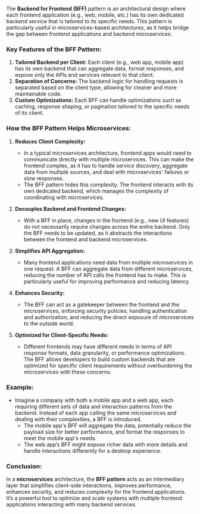 The **Backend for Frontend (BFF)** pattern is an architectural design where each frontend application (e.g., web, mobile, etc.) has its own dedicated backend service that is tailored to its specific needs. This pattern is particularly useful in microservices-based architectures, as it helps bridge the gap between frontend applications and backend microservices.

### Key Features of the BFF Pattern:
1. **Tailored Backend per Client:** Each client (e.g., web app, mobile app) has its own backend that can aggregate data, format responses, and expose only the APIs and services relevant to that client.
2. **Separation of Concerns:** The backend logic for handling requests is separated based on the client type, allowing for cleaner and more maintainable code.
3. **Custom Optimizations:** Each BFF can handle optimizations such as caching, response shaping, or pagination tailored to the specific needs of its client.

### How the BFF Pattern Helps Microservices:
1. **Reduces Client Complexity:**
   - In a typical microservices architecture, frontend apps would need to communicate directly with multiple microservices. This can make the frontend complex, as it has to handle service discovery, aggregate data from multiple sources, and deal with microservices' failures or slow responses.
   - The BFF pattern hides this complexity. The frontend interacts with its own dedicated backend, which manages the complexity of coordinating with microservices.

2. **Decouples Backend and Frontend Changes:**
   - With a BFF in place, changes in the frontend (e.g., new UI features) do not necessarily require changes across the entire backend. Only the BFF needs to be updated, as it abstracts the interactions between the frontend and backend microservices.

3. **Simplifies API Aggregation:**
   - Many frontend applications need data from multiple microservices in one request. A BFF can aggregate data from different microservices, reducing the number of API calls the frontend has to make. This is particularly useful for improving performance and reducing latency.

4. **Enhances Security:**
   - The BFF can act as a gatekeeper between the frontend and the microservices, enforcing security policies, handling authentication and authorization, and reducing the direct exposure of microservices to the outside world.

5. **Optimized for Client-Specific Needs:**
   - Different frontends may have different needs in terms of API response formats, data granularity, or performance optimizations. The BFF allows developers to build custom backends that are optimized for specific client requirements without overburdening the microservices with these concerns.

### Example:
- Imagine a company with both a mobile app and a web app, each requiring different sets of data and interaction patterns from the backend. Instead of each app calling the same microservices and dealing with their complexities, a BFF is introduced.
    - The mobile app's BFF will aggregate the data, potentially reduce the payload size for better performance, and format the responses to meet the mobile app's needs.
    - The web app’s BFF might expose richer data with more details and handle interactions differently for a desktop experience.

### Conclusion:
In a **microservices** architecture, the **BFF pattern** acts as an intermediary layer that simplifies client-side interactions, improves performance, enhances security, and reduces complexity for the frontend applications. It’s a powerful tool to optimize and scale systems with multiple frontend applications interacting with many backend services.